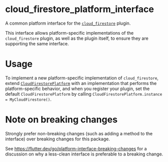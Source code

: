 # cloud_firestore_platform_interface

A common platform interface for the [`cloud_firestore`][1] plugin.

This interface allows platform-specific implementations of the `cloud_firestore`
plugin, as well as the plugin itself, to ensure they are supporting the
same interface.

# Usage

To implement a new platform-specific implementation of `cloud_firestore`, extend
[`CloudFirestorePlatform`][2] with an implementation that performs the
platform-specific behavior, and when you register your plugin, set the default
`CloudFirestorePlatform` by calling
`CloudFirestorePlatform.instance = MyCloudFirestore()`.

# Note on breaking changes

Strongly prefer non-breaking changes (such as adding a method to the interface)
over breaking changes for this package.

See https://flutter.dev/go/platform-interface-breaking-changes for a discussion
on why a less-clean interface is preferable to a breaking change.

[1]: ../cloud_firestore
[2]: lib/cloud_firestore_platform_interface.dart
